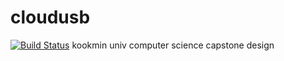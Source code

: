 # cloudusb
[![Build Status](https://travis-ci.org/kmucloudusb/cloudusb.svg?branch=master)](https://travis-ci.org/kmucloudusb/cloudusb)
kookmin univ computer science capstone design
